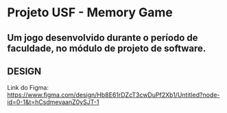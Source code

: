 # Projeto USF - Memory Game

## Um jogo desenvolvido durante o período de faculdade, no módulo de projeto de software.

## DESIGN

Link do Figma: https://www.figma.com/design/Hb8E61rDZcT3cwDuPf2Xb1/Untitled?node-id=0-1&t=hCsdmevaanZ0ySJT-1
